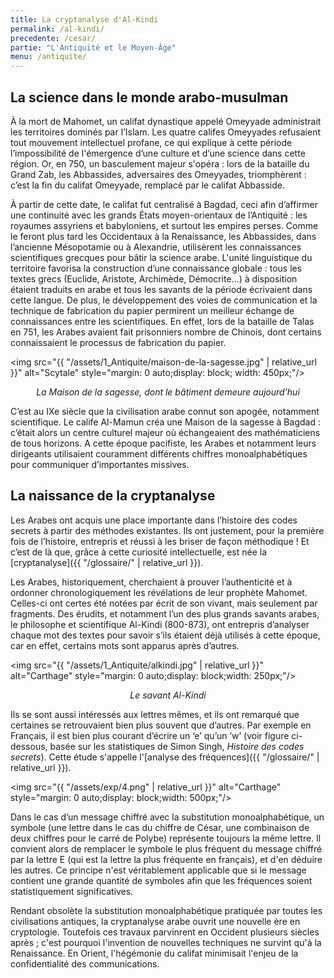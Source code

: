 ```yaml
---
title: La cryptanalyse d'Al-Kindi
permalink: /al-kindi/
precedente: /cesar/
partie: "L'Antiquité et le Moyen-Âge"
menu: /antiquite/
---
```


## La science dans le monde arabo-musulman

À la mort de Mahomet, un califat dynastique appelé Omeyyade administrait les territoires dominés par l’Islam. Les quatre califes Omeyyades refusaient tout mouvement intellectuel profane, ce qui explique à cette période l’impossibilité de l'émergence d’une culture et d’une science dans cette région. Or, en 750, un basculement majeur s'opéra : lors de la bataille du Grand Zab, les Abbassides, adversaires des Omeyyades, triomphèrent : c’est la fin du califat Omeyyade, remplacé par le califat Abbasside.

À partir de cette date, le califat fut centralisé à Bagdad, ceci afin d’affirmer une continuité avec les grands États moyen-orientaux de l’Antiquité : les royaumes assyriens et babyloniens, et surtout les empires perses. Comme le feront plus tard les Occidentaux à la Renaissance, les Abbassides, dans l’ancienne Mésopotamie ou à Alexandrie, utilisèrent les connaissances scientifiques grecques pour bâtir la science arabe. L'unité linguistique du territoire favorisa la construction d’une connaissance globale : tous les textes grecs (Euclide, Aristote, Archimède, Démocrite…) à disposition étaient traduits en arabe et tous les savants de la période écrivaient dans cette langue. De plus, le développement des voies de communication et la technique de fabrication du papier permirent un meilleur échange de connaissances entre les scientifiques. En effet, lors de la bataille de Talas en 751, les Arabes avaient fait prisonniers nombre de Chinois, dont certains connaissaient le processus de fabrication du papier.

<img src="{{ "/assets/1_Antiquite/maison-de-la-sagesse.jpg" | relative_url }}" alt="Scytale" style="margin: 0 auto;display: block; width: 450px;"/>
<p align="center"> <em>La Maison de la sagesse, dont le bâtiment demeure aujourd'hui</em> </p>

C’est au IXe siècle que la civilisation arabe connut son apogée, notamment scientifique.
Le calife Al-Mamun créa une Maison de la sagesse à Bagdad : c’était alors un centre culturel majeur où échangeaient des mathématiciens de tous horizons.
A cette époque pacifiste, les Arabes et notamment leurs dirigeants utilisaient couramment différents chiffres monoalphabétiques pour communiquer d’importantes missives. 

## La naissance de la cryptanalyse 

Les Arabes ont acquis une place  importante dans l’histoire des codes secrets à partir des méthodes existantes. Ils ont justement, pour la première fois de l’histoire, entrepris et réussi à les briser de façon méthodique ! Et c’est de là que, grâce à cette curiosité intellectuelle, est née la [cryptanalyse]({{ "/glossaire/" | relative_url }}).

Les Arabes, historiquement, cherchaient à prouver l’authenticité et à ordonner chronologiquement les révélations de leur prophète Mahomet. Celles-ci ont certes été notées par écrit de son vivant, mais seulement par fragments. Des érudits, et notamment l’un des plus grands savants arabes, le philosophe et scientifique Al-Kindi (800-873), ont entrepris d’analyser chaque mot des textes pour savoir s’ils étaient déjà utilisés à cette époque, car en effet, certains mots sont apparus après d’autres.

<img src="{{ "/assets/1_Antiquite/alkindi.jpg" | relative_url }}" alt="Carthage" style="margin: 0 auto;display: block;width: 250px;"/>
<p align="center"> <em>Le savant Al-Kindi</em> </p>

Ils se sont aussi intéressés aux lettres mêmes, et ils ont remarqué que certaines se retrouvaient bien plus souvent que d’autres. Par exemple en Français, il est bien plus courant d’écrire un ‘e’ qu’un ‘w’ (voir figure ci-dessous, basée sur les statistiques de Simon Singh, *Histoire des codes secrets*). Cette étude s'appelle l'[analyse des fréquences]({{ "/glossaire/" | relative_url }}).

<img src="{{ "/assets/exp/4.png" | relative_url }}" alt="Carthage" style="margin: 0 auto;display: block;width: 500px;"/>

Dans le cas d’un message chiffré avec la substitution monoalphabétique, un symbole (une lettre dans le cas du chiffre de César, une combinaison de deux chiffres pour le carré de Polybe) représente toujours la même lettre. Il convient alors de remplacer le symbole le plus fréquent du message chiffré par la lettre E (qui est la lettre la plus fréquente en français), et d'en déduire les autres. Ce principe n'est véritablement applicable que si le message contient une grande quantité de symboles afin que les fréquences soient statistiquement significatives.

Rendant obsolète la substitution monoalphabétique pratiquée par toutes les civilisations antiques, la cryptanalyse arabe ouvrit une nouvelle ère en cryptologie. Toutefois ces travaux parvinrent en Occident plusieurs siècles après ; c'est pourquoi l'invention de nouvelles techniques ne survint qu'à la Renaissance. En Orient, l'hégémonie du califat minimisait l'enjeu de la confidentialité des communications.

